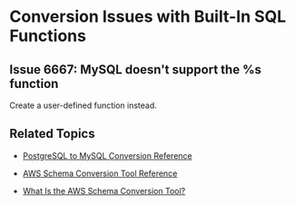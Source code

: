 # Conversion Issues with Built\-In SQL Functions<a name="sct-reference-PostgreSQL-MySQL-BUILT-INSQLFUNCTIONS"></a>

## Issue 6667: MySQL doesn't support the %s function<a name="sct-reference-6667"></a>

Create a user\-defined function instead\.

## Related Topics<a name="w3ab1c37c17c11d103b5"></a>

+  [PostgreSQL to MySQL Conversion Reference](sct-reference-PostgreSQL-MySQL-overview.md) 

+  [AWS Schema Conversion Tool Reference](CHAP_SchemaConversionTool.Reference.md) 

+  [What Is the AWS Schema Conversion Tool?](Welcome.md) 